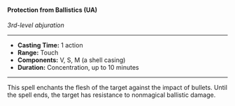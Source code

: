 #### Protection from Ballistics (UA)
*3rd-level abjuration*
___
- **Casting Time:** 1 action
- **Range:** Touch
- **Components:** V, S, M (a shell casing)
- **Duration:** Concentration, up to 10 minutes
___
This spell enchants the flesh of the target against the impact of bullets. Until the spell ends, the target has resistance to nonmagical ballistic damage.